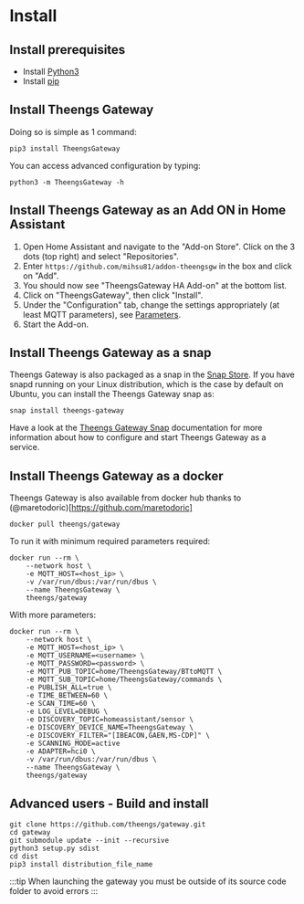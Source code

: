 # Install

## Install prerequisites
* Install [Python3](https://www.python.org/downloads/)
* Install [pip](https://pip.pypa.io/en/stable/installation/)

## Install Theengs Gateway
Doing so is simple as 1 command:
```shell
pip3 install TheengsGateway
```

You can access advanced configuration by typing:
```shell
python3 -m TheengsGateway -h
```

## Install Theengs Gateway as an Add ON in Home Assistant
1. Open Home Assistant and navigate to the "Add-on Store". Click on the 3 dots (top right) and select "Repositories".
2. Enter `https://github.com/mihsu81/addon-theengsgw` in the box and click on "Add".
3. You should now see "TheengsGateway HA Add-on" at the bottom list.
4. Click on "TheengsGateway", then click "Install".
5. Under the "Configuration" tab, change the settings appropriately (at least MQTT parameters), see [Parameters](#parameters).
6. Start the Add-on.

## Install Theengs Gateway as a snap
Theengs Gateway is also packaged as a snap in the [Snap Store](https://snapcraft.io/theengs-gateway). If you have snapd running on your Linux distribution, which is the case by default on Ubuntu, you can install the Theengs Gateway snap as:

```shell
snap install theengs-gateway
```

Have a look at the [Theengs Gateway Snap](https://github.com/theengs/gateway-snap) documentation for more information about how to configure and start Theengs Gateway as a service.

## Install Theengs Gateway as a docker
Theengs Gateway is also available from docker hub thanks to (@maretodoric)[https://github.com/maretodoric]

```shell
docker pull theengs/gateway
```

To run it with minimum required parameters required:
```shell
docker run --rm \
    --network host \
    -e MQTT_HOST=<host_ip> \
    -v /var/run/dbus:/var/run/dbus \
    --name TheengsGateway \
    theengs/gateway
```

With more parameters:
```shell
docker run --rm \
    --network host \
    -e MQTT_HOST=<host_ip> \
    -e MQTT_USERNAME=<username> \
    -e MQTT_PASSWORD=<password> \
    -e MQTT_PUB_TOPIC=home/TheengsGateway/BTtoMQTT \
    -e MQTT_SUB_TOPIC=home/TheengsGateway/commands \
    -e PUBLISH_ALL=true \
    -e TIME_BETWEEN=60 \
    -e SCAN_TIME=60 \
    -e LOG_LEVEL=DEBUG \
    -e DISCOVERY_TOPIC=homeassistant/sensor \
    -e DISCOVERY_DEVICE_NAME=TheengsGateway \
    -e DISCOVERY_FILTER="[IBEACON,GAEN,MS-CDP]" \
    -e SCANNING_MODE=active
    -e ADAPTER=hci0 \
    -v /var/run/dbus:/var/run/dbus \
    --name TheengsGateway \
    theengs/gateway
```

## Advanced users - Build and install
```
git clone https://github.com/theengs/gateway.git
cd gateway
git submodule update --init --recursive
python3 setup.py sdist
cd dist
pip3 install distribution_file_name
```
:::tip
When launching the gateway you must be outside of its source code folder to avoid errors
:::
